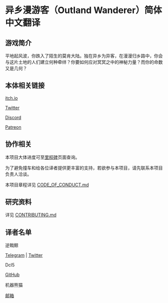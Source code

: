 # 异乡漫游客（Outland Wanderer）简体中文翻译


## 游戏简介

平地起风波，你跌入了陌生的莫肯大陆。独在异乡为异客，在漫漫归乡路中，你会与这片土地的人们建立何种牵绊？你要如何应对冥冥之中的神秘力量？而你的命数又是几何？


## 本体相关链接

[itch.io](https://f1shsticker.itch.io/outland-wanderer)

[Twitter](https://twitter.com/OutlandWanderer)

[Discord](https://discord.gg/QnbJMGhZhV)

[Patreon](https://www.patreon.com/OutlandWanderer)


## 协作相关

本项目大体进度可至[里程碑](https://github.com/COPtimer/Outland-Wanderer-Simplified-Chinese/milestones)页面查询。

为了避免撞车和给各位译者提供更丰富的支持，若欲参与本项目，请先联系本项目负责人洽谈。

本项目章程详见 [CODE_OF_CONDUCT.md](CODE_OF_CONDUCT.md)


## 研究资料

详见 [CONTRIBUTING.md](CONTRIBUTING.md)


## 译者名单

逆戟鲸

[Telegram](https://t.me/COPtimer1974) | [Twitter](https://twitter.com/COPtimer_1974)

Dcl5

[GitHub](https://github.com/1910857)

机器熊猫

[邮箱](mailto:cx_zhang94@126.com)
